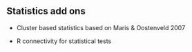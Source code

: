 ## Statistics add ons 

- Cluster based statistics based on Maris & Oostenveld 2007

- R connectivity for statistical tests

